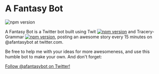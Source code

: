 # A Fantasy Bot
![npm version](https://img.shields.io/badge/fantasy%3F-awesome!-brightgreen.svg)

A Fantasy Bot is a Twitter bot built using Twit [![npm version](https://img.shields.io/npm/v/twit.svg?style=flat-square)](https://www.npmjs.com/package/twit) and Tracery-Grammar [![npm version](https://img.shields.io/npm/v/tracery-grammar.svg?style=flat-square)](https://www.npmjs.com/package/tracery-grammar), posting an awesome story every 15 minutes on @afantasybot at twitter.com.

Be free to help me with your ideas for more awesomeness, and use this humble bot to make your own. And don't forget:

<a href="https://twitter.com/afantasybot" class="twitter-follow-button" data-show-count="false">Follow @afantasybot on Twitter!</a>
